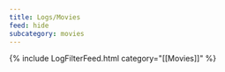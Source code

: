 ```yaml
---
title: Logs/Movies
feed: hide
subcategory: movies
---
```


{% include LogFilterFeed.html category="[[Movies]]" %}